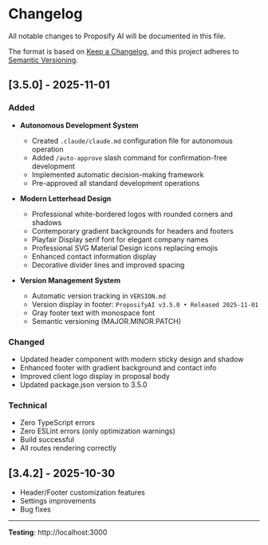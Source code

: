 # Changelog

All notable changes to Proposify AI will be documented in this file.

The format is based on [Keep a Changelog](https://keepachangelog.com/en/1.0.0/),
and this project adheres to [Semantic Versioning](https://semver.org/spec/v2.0.0.html).

## [3.5.0] - 2025-11-01

### Added
- **Autonomous Development System**
  - Created `.claude/claude.md` configuration file for autonomous operation
  - Added `/auto-approve` slash command for confirmation-free development
  - Implemented automatic decision-making framework
  - Pre-approved all standard development operations

- **Modern Letterhead Design**
  - Professional white-bordered logos with rounded corners and shadows
  - Contemporary gradient backgrounds for headers and footers
  - Playfair Display serif font for elegant company names
  - Professional SVG Material Design icons replacing emojis
  - Enhanced contact information display
  - Decorative divider lines and improved spacing

- **Version Management System**
  - Automatic version tracking in `VERSION.md`
  - Version display in footer: `ProposifyAI v3.5.0 • Released 2025-11-01`
  - Gray footer text with monospace font
  - Semantic versioning (MAJOR.MINOR.PATCH)

### Changed
- Updated header component with modern sticky design and shadow
- Enhanced footer with gradient background and contact info
- Improved client logo display in proposal body
- Updated package.json version to 3.5.0

### Technical
- Zero TypeScript errors
- Zero ESLint errors (only optimization warnings)
- Build successful
- All routes rendering correctly

## [3.4.2] - 2025-10-30
- Header/Footer customization features
- Settings improvements
- Bug fixes

---

**Testing**: http://localhost:3000

